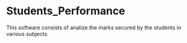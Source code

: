 # Students_Performance
This software consists of analize the marks secured by the students in various subjects.
